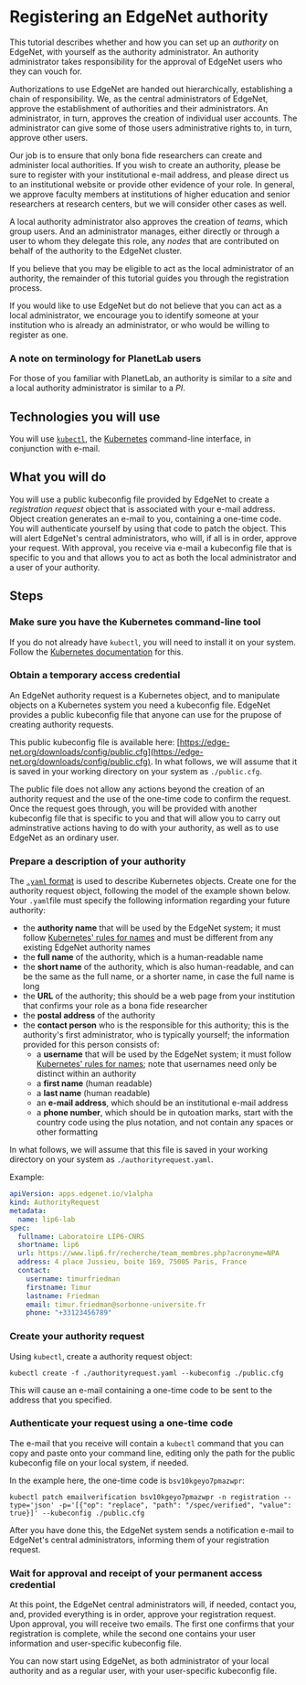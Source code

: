# Registering an EdgeNet authority

This tutorial describes whether and how you can set up an *authority* on EdgeNet, with yourself as the authority administrator. An authority administrator takes responsibility for the approval of EdgeNet users who they can vouch for. 

Authorizations to use EdgeNet are handed out hierarchically, establishing a chain of responsibility. We, as the central administrators of EdgeNet, approve the establishment of authorities and their administrators. An administrator, in turn, approves the creation of individual user accounts. The administrator can give some of those users administrative rights to, in turn, approve other users.

Our job is to ensure that only bona fide researchers can create and administer local authorities. If you wish to create an authority, please be sure to register with your institutional e-mail address, and please direct us to an institutional website or provide other evidence of your role. In general, we approve faculty members at institutions of higher education and senior researchers at research centers, but we will consider other cases as well.

A local authority administrator also approves the creation of *teams*, which group users. And an administrator manages, either directly or through a user to whom they delegate this role, any *nodes* that are contributed on behalf of the authority to the EdgeNet cluster.

If you believe that you may be eligible to act as the local administrator of an authority, the remainder of this tutorial guides you through the registration process.

If you would like to use EdgeNet but do not believe that you can act as a local administrator, we encourage you to identify someone at your institution who is already an administrator, or who would be willing to register as one.

### A note on terminology for PlanetLab users

For those of you familiar with PlanetLab, an authority is similar to a *site* and a local authority administrator is similar to a *PI*.

## Technologies you will use

You will use [``kubectl``](https://kubernetes.io/docs/reference/kubectl/overview/), the [Kubernetes](https://kubernetes.io/) command-line interface, in conjunction with e-mail.

## What you will do

You will use a public kubeconfig file provided by EdgeNet to create a *registration request* object that is associated with your e-mail address. Object creation generates an e-mail to you, containing a one-time code. You will authenticate yourself by using that code to patch the object. This will alert EdgeNet's central administrators, who will, if all is in order, approve your request. With approval, you receive via e-mail a kubeconfig file that is specific to you and that allows you to act as both the local administrator and a user of your authority.

## Steps

### Make sure you have the Kubernetes command-line tool

If you do not already have ``kubectl``, you will need to install it on your system. Follow the [Kubernetes documentation](https://kubernetes.io/docs/tasks/tools/install-kubectl/) for this.

### Obtain a temporary access credential

An EdgeNet authority request is a Kubernetes object, and to manipulate objects on a Kubernetes system you need a kubeconfig file. EdgeNet provides a public kubeconfig file that anyone can use for the prupose of creating authority requests.

This public kubeconfig file is available here: [https://edge-net.org/downloads/config/public.cfg](https://edge-net.org/downloads/config/public.cfg). In what follows, we will assume that it is saved in your working directory on your system as ``./public.cfg``.

The public file does not allow any actions beyond the creation of an authority request and the use of the one-time code to confirm the request. Once the request goes through, you will be provided with another kubeconfig file that is specific to you and that will allow you to carry out adminstrative actions having to do with your authority, as well as to use EdgeNet as an ordinary user.

### Prepare a description of your authority

The [``.yaml`` format](https://kubernetes.io/docs/concepts/overview/working-with-objects/kubernetes-objects/) is used to describe Kubernetes objects. Create one for the authority request object, following the model of the example shown below. Your ``.yaml``file must specify the following information regarding your future authority:
- the **authority name** that will be used by the EdgeNet system; it must follow [Kubernetes' rules for names](https://kubernetes.io/docs/concepts/overview/working-with-objects/names/) and must be different from any existing EdgeNet authority names
- the **full name** of the authority, which is a human-readable name
- the **short name** of the authority, which is also human-readable, and can be the same as the full name, or a shorter name, in case the full name is long
- the **URL** of the authority; this should be a web page from your institution that confirms your role as a bona fide researcher
- the **postal address** of the authority
- the **contact person** who is the responsible for this authority; this is the authority's first administrator, who is typically yourself; the information provided for this person consists of:
  - a **username** that will be used by the EdgeNet system; it must follow [Kubernetes' rules for names](https://kubernetes.io/docs/concepts/overview/working-with-objects/names/); note that usernames need only be distinct within an authority
  - a **first name** (human readable)
  - a **last name** (human readable)
  - an **e-mail address**, which should be an institutional e-mail address
  - a **phone number**, which should be in qutoation marks, start with the country code using the plus notation, and not contain any spaces or other formatting

In what follows, we will assume that this file is saved in your working directory on your system as ``./authorityrequest.yaml``.

Example:
```yaml
apiVersion: apps.edgenet.io/v1alpha
kind: AuthorityRequest
metadata:
  name: lip6-lab
spec:
  fullname: Laboratoire LIP6-CNRS
  shortname: lip6
  url: https://www.lip6.fr/recherche/team_membres.php?acronyme=NPA
  address: 4 place Jussieu, boite 169, 75005 Paris, France
  contact:
    username: timurfriedman
    firstname: Timur
    lastname: Friedman
    email: timur.friedman@sorbonne-universite.fr
    phone: "+33123456789"
```

### Create your authority request

Using ``kubectl``, create a authority request object:

```
kubectl create -f ./authorityrequest.yaml --kubeconfig ./public.cfg
```

This will cause an e-mail containing a one-time code to be sent to the address that you specified.

### Authenticate your request using a one-time code

The e-mail that you receive will contain a ``kubectl`` command that you can copy and paste onto your command line, editing only the path for the public kubeconfig file on your local system, if needed.

In the example here, the one-time code is ``bsv10kgeyo7pmazwpr``:

```
kubectl patch emailverification bsv10kgeyo7pmazwpr -n registration --type='json' -p='[{"op": "replace", "path": "/spec/verified", "value": true}]' --kubeconfig ./public.cfg
```

After you have done this, the EdgeNet system sends a notification e-mail to EdgeNet's central administrators, informing them of your registration request.

### Wait for approval and receipt of your permanent access credential

At this point, the EdgeNet central administrators will, if needed, contact you, and, provided everything is in order, approve your registration request. Upon approval, you will receive two emails. The first one confirms that your registration is complete, while the second one contains your user information and user-specific kubeconfig file.

You can now start using EdgeNet, as both administrator of your local authority and as a regular user, with your user-specific kubeconfig file.
